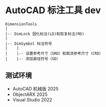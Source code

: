 # AutoCAD 标注工具 dev

```
DimensionTools
|
|-- DimLock 固化标注(LD)和恢复标注(RD)
|
|-- DimSymbol 标注符号
|    |
|    |-- 设置参考尺寸（SRD）和取消参考尺寸（CRD）
|    |-- 添加直径符号（SD）
```

## 测试环境

* AutoCAD 机械版 2025
* ObjectARX 2025
* Visual Studio 2022
